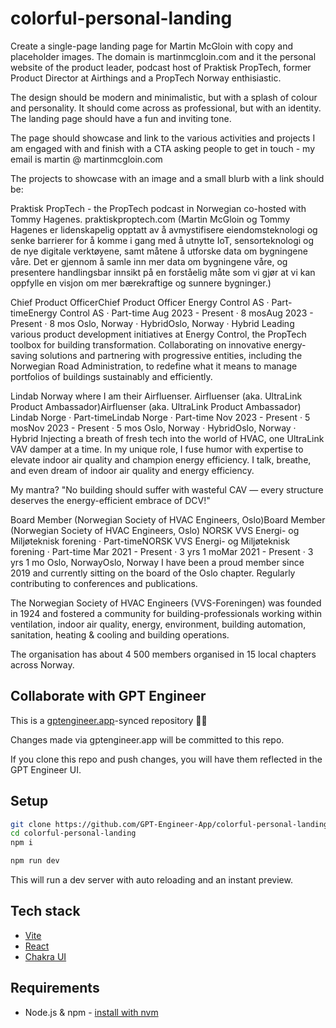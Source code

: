 # colorful-personal-landing

Create a single-page landing page for Martin McGloin with copy and placeholder images. The domain is martinmcgloin.com and it the personal website of the product leader, podcast host of Praktisk PropTech, former Product Director at Airthings and a PropTech Norway enthisiastic.

The design should be modern and minimalistic, but with a splash of colour and personality. It should come across as professional, but with an identity.  The landing page should have a fun and inviting tone.

The page should showcase and link to the various activities and projects I am engaged with and finish with a CTA asking people to get in touch - my email is martin @ martinmcgloin.com

The projects to showcase with an image and a small blurb with a link should be: 

Praktisk PropTech - the PropTech podcast in Norwegian co-hosted with Tommy Hagenes. praktiskproptech.com (Martin McGloin og Tommy Hagenes er lidenskapelig opptatt av å avmystifisere eiendomsteknologi og senke barrierer for å komme i gang med å utnytte IoT, sensorteknologi og de nye digitale verktøyene, samt måtene å utforske data om bygningene våre. Det er gjennom å samle inn mer data om bygningene våre, og presentere handlingsbar innsikt på en forståelig måte som vi gjør at vi kan oppfylle en visjon om mer bærekraftige og sunnere bygninger.)


Chief Product OfficerChief Product Officer
Energy Control AS · Part-timeEnergy Control AS · Part-time
Aug 2023 - Present · 8 mosAug 2023 - Present · 8 mos
Oslo, Norway · HybridOslo, Norway · Hybrid
Leading various product development initiatives at Energy Control, the PropTech toolbox for building transformation. Collaborating on innovative energy-saving solutions and partnering with progressive entities, including the Norwegian Road Administration, to redefine what it means to manage portfolios of buildings sustainably and efficiently.

Lindab Norway where I am their Airfluenser. Airfluenser (aka. UltraLink Product Ambassador)Airfluenser (aka. UltraLink Product Ambassador)
Lindab Norge · Part-timeLindab Norge · Part-time
Nov 2023 - Present · 5 mosNov 2023 - Present · 5 mos
Oslo, Norway · HybridOslo, Norway · Hybrid
Injecting a breath of fresh tech into the world of HVAC, one UltraLink VAV damper at a time. In my unique role, I fuse humor with expertise to elevate indoor air quality and champion energy efficiency. I talk, breathe, and even dream of indoor air quality and energy efficiency.

My mantra? "No building should suffer with wasteful CAV — every structure deserves the energy-efficient embrace of DCV!"

Board Member (Norwegian Society of HVAC Engineers, Oslo)Board Member (Norwegian Society of HVAC Engineers, Oslo)
NORSK VVS Energi- og Miljøteknisk forening · Part-timeNORSK VVS Energi- og Miljøteknisk forening · Part-time
Mar 2021 - Present · 3 yrs 1 moMar 2021 - Present · 3 yrs 1 mo
Oslo, NorwayOslo, Norway
I have been a proud member since 2019 and currently sitting on the board of the Oslo chapter. Regularly contributing to conferences and publications. 

The Norwegian Society of HVAC Engineers (VVS-Foreningen) was founded in 1924 and fostered a community for building-professionals working within ventilation, indoor air quality, energy, environment, building automation, sanitation, heating & cooling and building operations. 

The organisation has about 4 500 members organised in 15 local chapters across Norway.

## Collaborate with GPT Engineer

This is a [gptengineer.app](https://gptengineer.app)-synced repository 🌟🤖

Changes made via gptengineer.app will be committed to this repo.

If you clone this repo and push changes, you will have them reflected in the GPT Engineer UI.

## Setup

```sh
git clone https://github.com/GPT-Engineer-App/colorful-personal-landing.git
cd colorful-personal-landing
npm i
```

```sh
npm run dev
```

This will run a dev server with auto reloading and an instant preview.

## Tech stack

- [Vite](https://vitejs.dev/)
- [React](https://react.dev/)
- [Chakra UI](https://chakra-ui.com/)

## Requirements

- Node.js & npm - [install with nvm](https://github.com/nvm-sh/nvm#installing-and-updating)
